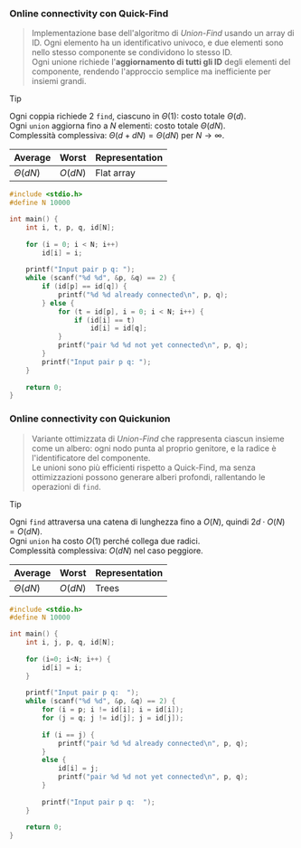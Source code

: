 ### Online connectivity con Quick-Find
> Implementazione base dell'algoritmo di _Union-Find_ usando un array di ID. Ogni elemento ha un identificativo univoco, e due elementi sono nello stesso componente se condividono lo stesso ID.  
> Ogni unione richiede l'**aggiornamento di tutti gli ID** degli elementi del componente, rendendo l'approccio semplice ma inefficiente per insiemi grandi.

> [!TIP]  
> Ogni coppia richiede $2$ `find`, ciascuno in $\Theta(1)$: costo totale $\Theta(d)$.  
> Ogni `union` aggiorna fino a $N$ elementi: costo totale $\Theta(dN)$.  
> Complessità complessiva: $\Theta(d + dN) = \Theta(dN)$ per $N \to \infty$.

| $\textbf{Average}$ | $\textbf{Worst}$ | $\textbf{Representation}$ |
| ------------------ | ---------------- | ------------------------- |
| $\Theta(dN)$       | $O(dN)$          | Flat array                |

```C title:OnlineConnectivityQuicksort.c fold
#include <stdio.h>
#define N 10000

int main() {
    int i, t, p, q, id[N];
    
    for (i = 0; i < N; i++)
        id[i] = i;
		
    printf("Input pair p q: ");
    while (scanf("%d %d", &p, &q) == 2) {
        if (id[p] == id[q]) {
            printf("%d %d already connected\n", p, q);
        } else {
            for (t = id[p], i = 0; i < N; i++) {
                if (id[i] == t)
                    id[i] = id[q];
            }
            printf("pair %d %d not yet connected\n", p, q);
        }
        printf("Input pair p q: ");
    }
	
    return 0;
}
```

### Online connectivity con Quickunion
> Variante ottimizzata di _Union-Find_ che rappresenta ciascun insieme come un albero: ogni nodo punta al proprio genitore, e la radice è l'identificatore del componente.  
> Le unioni sono più efficienti rispetto a Quick-Find, ma senza ottimizzazioni possono generare alberi profondi, rallentando le operazioni di `find`.

> [!TIP]  
> Ogni `find` attraversa una catena di lunghezza fino a $O(N)$, quindi $2d \cdot O(N) = O(dN)$.  
> Ogni `union` ha costo $O(1)$ perché collega due radici.  
> Complessità complessiva: $O(dN)$ nel caso peggiore.

| $\textbf{Average}$ | $\textbf{Worst}$ | $\textbf{Representation}$ |
| ------------------ | ---------------- | ------------------------- |
| $\Theta(dN)$       | $O(dN)$          | Trees                     |

```C title:OnlineConnectivityQuickunion fold
#include <stdio.h>
#define N 10000

int main() {
    int i, j, p, q, id[N];
    
    for (i=0; i<N; i++) {
        id[i] = i;
    }
        
    printf("Input pair p q:  ");  
    while (scanf("%d %d", &p, &q) == 2) {
        for (i = p; i != id[i]; i = id[i]);
        for (j = q; j != id[j]; j = id[j]);
        
        if (i == j) {
            printf("pair %d %d already connected\n", p, q);
        }
        else {
            id[i] = j;
            printf("pair %d %d not yet connected\n", p, q);
        }
        
        printf("Input pair p q:  ");
    }
	
	return 0;
}
```
